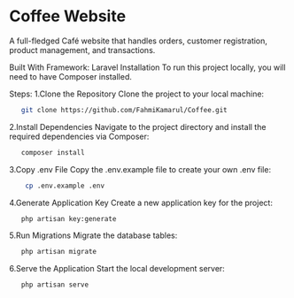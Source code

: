 # Coffee Website
A full-fledged Café website that handles orders, customer registration, product management, and transactions.

Built With
Framework: Laravel
Installation
To run this project locally, you will need to have Composer installed.

Steps:
1.Clone the Repository
Clone the project to your local machine:
```bash
   git clone https://github.com/FahmiKamarul/Coffee.git
```

2.Install Dependencies
Navigate to the project directory and install the required dependencies via Composer:
```bash
   composer install
```

3.Copy .env File
Copy the .env.example file to create your own .env file:
```bash
    cp .env.example .env
```

4.Generate Application Key
Create a new application key for the project:
```bash
   php artisan key:generate
```

5.Run Migrations
Migrate the database tables:
```bash
   php artisan migrate
```

6.Serve the Application
Start the local development server:
```bash
   php artisan serve
```
